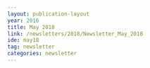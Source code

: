 ```yaml
---
layout: publication-layout
year: 2016
title: May 2018
link: /newsletters/2018/Newsletter_May_2018
ide: may18
tag: newsletter
categories: newsletter
---
```

